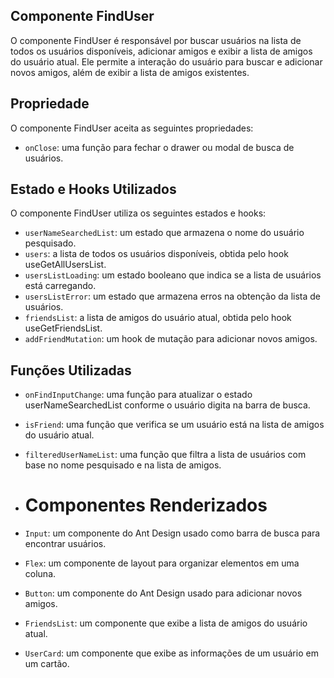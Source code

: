 ## **Componente FindUser**
O componente FindUser é responsável por buscar usuários na lista de todos os usuários disponíveis, adicionar amigos e exibir a lista de amigos do usuário atual. Ele permite a interação do usuário para buscar e adicionar novos amigos, além de exibir a lista de amigos existentes.
## **Propriedade**
O componente FindUser aceita as seguintes propriedades:
- `onClose`: uma função para fechar o drawer ou modal de busca de usuários.
## **Estado e Hooks Utilizados**
O componente FindUser utiliza os seguintes estados e hooks:

- `userNameSearchedList`: um estado que armazena o nome do usuário pesquisado.
- `users`: a lista de todos os usuários disponíveis, obtida pelo hook useGetAllUsersList.
- `usersListLoading`: um estado booleano que indica se a lista de usuários está carregando.
- `usersListError`: um estado que armazena erros na obtenção da lista de usuários.
- `friendsList`:   a lista de amigos do usuário atual, obtida pelo hook useGetFriendsList.
- `addFriendMutation`: um hook de mutação para adicionar novos amigos.
## **Funções Utilizadas**

- `onFindInputChange`: uma função para atualizar o estado userNameSearchedList conforme o usuário digita na barra de busca.
- `isFriend`: uma função que verifica se um usuário está na lista de amigos do usuário atual.         
- `filteredUserNameList`: uma função que filtra a lista de usuários com base no nome pesquisado e na lista de amigos.

- # **Componentes Renderizados**
- `Input`:  um componente do Ant Design usado como barra de busca para encontrar usuários.
- `Flex`: um componente de layout para organizar elementos em uma coluna.
- `Button`: um componente do Ant Design usado para adicionar novos amigos.
- `FriendsList`:  um componente que exibe a lista de amigos do usuário atual.
- `UserCard`:  um componente que exibe as informações de um usuário em um cartão.

